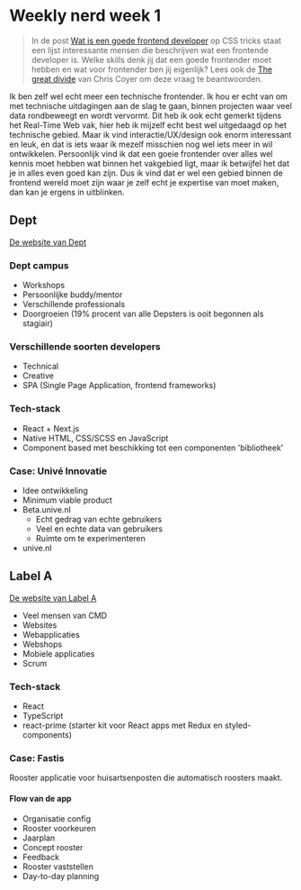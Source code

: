 # Weekly nerd week 1
> In de post [Wat is een goede frontend developer](https://css-tricks.com/what-makes-a-good-front-end-developer/) op CSS tricks staat een lijst interessante mensen die beschrijven wat een frontende developer is. Welke skills denk jij dat een goede frontender moet hebben en wat voor frontender ben jij eigenlijk? Lees ook de [The great divide](https://css-tricks.com/the-great-divide/) van Chris Coyer om deze vraag te beantwoorden.

Ik ben zelf wel echt meer een technische frontender. Ik hou er echt van om met technische uitdagingen aan de slag te gaan, binnen projecten waar veel data rondbeweegt en wordt vervormt. Dit heb ik ook echt gemerkt tijdens het Real-Time Web vak, hier heb ik mijzelf echt best wel uitgedaagd op het technische gebied. Maar ik vind interactie/UX/design ook enorm interessant en leuk, en dat is iets waar ik mezelf misschien nog wel iets meer in wil ontwikkelen. Persoonlijk vind ik dat een goeie frontender over alles wel kennis moet hebben wat binnen het vakgebied ligt, maar ik betwijfel het dat je in alles even goed kan zijn. Dus ik vind dat er wel een gebied binnen de frontend wereld moet zijn waar je zelf echt je expertise van moet maken, dan kan je ergens in uitblinken.

## Dept
[De website van Dept](https://www.deptagency.com/nl-nl/)
### Dept campus
- Workshops
- Persoonlijke buddy/mentor
- Verschillende professionals
- Doorgroeien (19% procent van alle Depsters is ooit begonnen als stagiair)

### Verschillende soorten developers
- Technical 
- Creative
- SPA (Single Page Application, frontend frameworks)

### Tech-stack
- React + Next.js
- Native HTML, CSS/SCSS en JavaScript
- Component based met beschikking tot een componenten 'bibliotheek'

### Case: Univé Innovatie
- Idee ontwikkeling
- Minimum viable product
- Beta.unive.nl
    - Echt gedrag van echte gebruikers
    - Veel en echte data van gebruikers
    - Ruimte om te experimenteren
- unive.nl

## Label A
[De website van Label A](https://labela.nl/)
- Veel mensen van CMD
- Websites
- Webapplicaties
- Webshops
- Mobiele applicaties
- Scrum

### Tech-stack
- React
- TypeScript
- react-prime (starter kit voor React apps met Redux en styled-components)

### Case: Fastis
Rooster applicatie voor huisartsenposten die automatisch roosters maakt.
#### Flow van de app
- Organisatie config
- Rooster voorkeuren
- Jaarplan
- Concept rooster
- Feedback
- Rooster vaststellen
- Day-to-day planning
